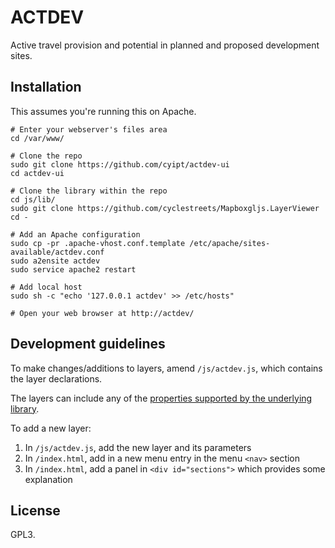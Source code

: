 # ACTDEV 

Active travel provision and potential in planned and proposed development sites.


## Installation

This assumes you're running this on Apache.

```
# Enter your webserver's files area
cd /var/www/

# Clone the repo
sudo git clone https://github.com/cyipt/actdev-ui
cd actdev-ui

# Clone the library within the repo
cd js/lib/
sudo git clone https://github.com/cyclestreets/Mapboxgljs.LayerViewer
cd -

# Add an Apache configuration
sudo cp -pr .apache-vhost.conf.template /etc/apache/sites-available/actdev.conf
sudo a2ensite actdev
sudo service apache2 restart

# Add local host
sudo sh -c "echo '127.0.0.1 actdev' >> /etc/hosts"

# Open your web browser at http://actdev/
```


## Development guidelines

To make changes/additions to layers, amend `/js/actdev.js`, which contains the layer declarations.

The layers can include any of the [properties supported by the underlying library](https://github.com/cyclestreets/Mapboxgljs.LayerViewer/blob/master/src/layerviewer.js#L218).

To add a new layer:

 1. In `/js/actdev.js`, add the new layer and its parameters
 2. In `/index.html`, add in a new menu entry in the menu `<nav>` section
 3. In `/index.html`, add a panel in `<div id="sections">` which provides some explanation


## License

GPL3.
